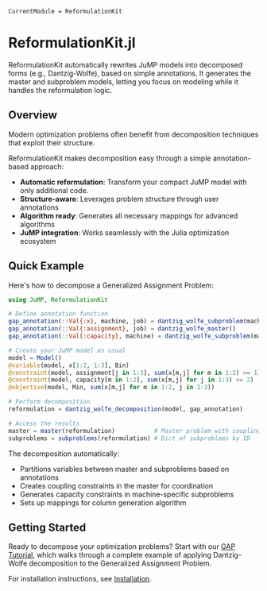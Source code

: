 ```@meta
CurrentModule = ReformulationKit
```

# ReformulationKit.jl

ReformulationKit automatically rewrites JuMP models into decomposed forms (e.g., Dantzig-Wolfe), based on simple annotations. It generates the master and subproblem models, letting you focus on modeling while it handles the reformulation logic.

## Overview

Modern optimization problems often benefit from decomposition techniques that exploit their structure.

ReformulationKit makes decomposition easy through a simple annotation-based approach:
- **Automatic reformulation**: Transform your compact JuMP model with only additional code.
- **Structure-aware**: Leverages problem structure through user annotations  
- **Algorithm ready**: Generates all necessary mappings for advanced algorithms
- **JuMP integration**: Works seamlessly with the Julia optimization ecosystem

## Quick Example

Here's how to decompose a Generalized Assignment Problem:

```julia
using JuMP, ReformulationKit

# Define annotation function
gap_annotation(::Val{:x}, machine, job) = dantzig_wolfe_subproblem(machine)
gap_annotation(::Val{:assignment}, job) = dantzig_wolfe_master()
gap_annotation(::Val{:capacity}, machine) = dantzig_wolfe_subproblem(machine)

# Create your JuMP model as usual
model = Model()
@variable(model, x[1:2, 1:3], Bin)
@constraint(model, assignment[j in 1:3], sum(x[m,j] for m in 1:2) >= 1)
@constraint(model, capacity[m in 1:2], sum(x[m,j] for j in 1:3) <= 2)
@objective(model, Min, sum(x[m,j] for m in 1:2, j in 1:3))

# Perform decomposition
reformulation = dantzig_wolfe_decomposition(model, gap_annotation)

# Access the results
master = master(reformulation)           # Master problem with coupling constraints
subproblems = subproblems(reformulation) # Dict of subproblems by ID
```

The decomposition automatically:
- Partitions variables between master and subproblems based on annotations
- Creates coupling constraints in the master for coordination
- Generates capacity constraints in machine-specific subproblems
- Sets up mappings for column generation algorithm

## Getting Started

Ready to decompose your optimization problems? Start with our [GAP Tutorial](tutorials/getting_started/gap_decomposition.md), which walks through a complete example of applying Dantzig-Wolfe decomposition to the Generalized Assignment Problem.

For installation instructions, see [Installation](installation.md).
